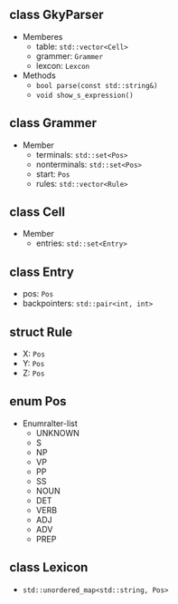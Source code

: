 ## class GkyParser
- Memberes
  - table: `std::vector<Cell>`
  - grammer: `Grammer`
  - lexcon: `Lexcon`
- Methods
  - `bool parse(const std::string&)`
  - `void show_s_expression()`

## class Grammer
- Member
  - terminals: `std::set<Pos>`
  - nonterminals: `std::set<Pos>`
  - start: `Pos`
  - rules: `std::vector<Rule>`

## class Cell
- Member
  - entries: `std::set<Entry>`

## class Entry
- pos: `Pos`
- backpointers: `std::pair<int, int>`

## struct Rule
- X: `Pos`
- Y: `Pos`
- Z: `Pos`

## enum Pos
- Enumralter-list
  - UNKNOWN
  - S
  - NP
  - VP
  - PP
  - SS
  - NOUN
  - DET
  - VERB
  - ADJ
  - ADV
  - PREP

## class Lexicon
- `std::unordered_map<std::string, Pos>`
